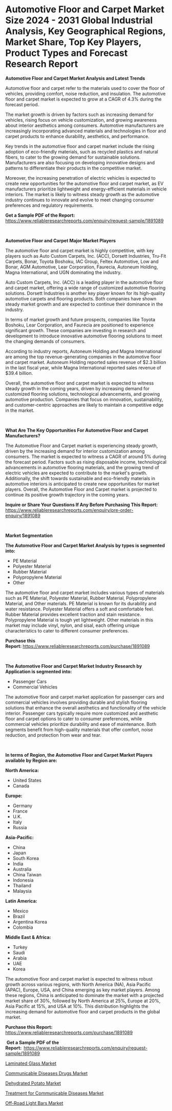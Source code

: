 <p><h1>Automotive Floor and Carpet Market Size 2024 - 2031 Global Industrial Analysis, Key Geographical Regions, Market Share, Top Key Players, Product Types and Forecast Research Report</h1></p><p><strong>Automotive Floor and Carpet Market Analysis and Latest Trends</strong></p>
<p><p>Automotive floor and carpet refer to the materials used to cover the floor of vehicles, providing comfort, noise reduction, and insulation. The automotive floor and carpet market is expected to grow at a CAGR of 4.3% during the forecast period. </p><p>The market growth is driven by factors such as increasing demand for vehicles, rising focus on vehicle customization, and growing awareness about interior aesthetics among consumers. Automotive manufacturers are increasingly incorporating advanced materials and technologies in floor and carpet products to enhance durability, aesthetics, and performance. </p><p>Key trends in the automotive floor and carpet market include the rising adoption of eco-friendly materials, such as recycled plastics and natural fibers, to cater to the growing demand for sustainable solutions. Manufacturers are also focusing on developing innovative designs and patterns to differentiate their products in the competitive market. </p><p>Moreover, the increasing penetration of electric vehicles is expected to create new opportunities for the automotive floor and carpet market, as EV manufacturers prioritize lightweight and energy-efficient materials in vehicle interiors. The market is likely to witness steady growth as the automotive industry continues to innovate and evolve to meet changing consumer preferences and regulatory requirements.</p></p>
<p><strong>Get a Sample PDF of the Report:&nbsp;</strong> <a href="https://www.reliableresearchreports.com/enquiry/request-sample/1891089">https://www.reliableresearchreports.com/enquiry/request-sample/1891089</a></p>
<p>&nbsp;</p>
<p><strong>Automotive Floor and Carpet Major Market Players</strong></p>
<p><p>The automotive floor and carpet market is highly competitive, with key players such as Auto Custom Carpets, Inc. (ACC), Dorsett Industries, Tru-Fit Carpets, Bonar, Toyota Boshoku, IAC Group, Feltex Automotive, Low and Bonar, AGM Automotive, Lear Corporation, Faurecia, Autoneum Holding, Magna International, and UGN dominating the industry.</p><p>Auto Custom Carpets, Inc. (ACC) is a leading player in the automotive floor and carpet market, offering a wide range of customized automotive flooring solutions. Dorsett Industries is another key player known for its high-quality automotive carpets and flooring products. Both companies have shown steady market growth and are expected to continue their dominance in the industry.</p><p>In terms of market growth and future prospects, companies like Toyota Boshoku, Lear Corporation, and Faurecia are positioned to experience significant growth. These companies are investing in research and development to introduce innovative automotive flooring solutions to meet the changing demands of consumers.</p><p>According to industry reports, Autoneum Holding and Magna International are among the top revenue-generating companies in the automotive floor and carpet market. Autoneum Holding reported sales revenue of $2.3 billion in the last fiscal year, while Magna International reported sales revenue of $39.4 billion.</p><p>Overall, the automotive floor and carpet market is expected to witness steady growth in the coming years, driven by increasing demand for customized flooring solutions, technological advancements, and growing automotive production. Companies that focus on innovation, sustainability, and customer-centric approaches are likely to maintain a competitive edge in the market.</p></p>
<p>&nbsp;</p>
<p><strong>What Are The Key Opportunities For Automotive Floor and Carpet Manufacturers?</strong></p>
<p><p>The Automotive Floor and Carpet market is experiencing steady growth, driven by the increasing demand for interior customization among consumers. The market is expected to witness a CAGR of around 5% during the forecast period. Factors such as rising disposable income, technological advancements in automotive flooring materials, and the growing trend of electric vehicles are expected to contribute to the market's growth. Additionally, the shift towards sustainable and eco-friendly materials in automotive interiors is anticipated to create new opportunities for market players. Overall, the Automotive Floor and Carpet market is projected to continue its positive growth trajectory in the coming years.</p></p>
<p><strong>Inquire or Share Your Questions If Any Before Purchasing This Report:</strong> <a href="https://www.reliableresearchreports.com/enquiry/pre-order-enquiry/1891089">https://www.reliableresearchreports.com/enquiry/pre-order-enquiry/1891089</a></p>
<p>&nbsp;</p>
<p><strong>Market Segmentation</strong></p>
<p><strong>The Automotive Floor and Carpet Market Analysis by types is segmented into:</strong></p>
<p><ul><li>PE Material</li><li>Polyester Material</li><li>Rubber Material</li><li>Polypropylene Material</li><li>Other</li></ul></p>
<p><p>The automotive floor and carpet market includes various types of materials such as PE Material, Polyester Material, Rubber Material, Polypropylene Material, and Other materials. PE Material is known for its durability and water resistance. Polyester Material offers a soft and comfortable feel. Rubber Material provides excellent traction and stain resistance. Polypropylene Material is tough yet lightweight. Other materials in this market may include vinyl, nylon, and sisal, each offering unique characteristics to cater to different consumer preferences.</p></p>
<p><strong>Purchase this Report:&nbsp;</strong><a href="https://www.reliableresearchreports.com/purchase/1891089">https://www.reliableresearchreports.com/purchase/1891089</a></p>
<p>&nbsp;</p>
<p><strong>The Automotive Floor and Carpet Market Industry Research by Application is segmented into:</strong></p>
<p><ul><li>Passenger Cars</li><li>Commercial Vehicles</li></ul></p>
<p><p>The automotive floor and carpet market application for passenger cars and commercial vehicles involves providing durable and stylish flooring solutions that enhance the overall aesthetics and functionality of the vehicle interior. Passenger cars typically require more customized and aesthetic floor and carpet options to cater to consumer preferences, while commercial vehicles prioritize durability and ease of maintenance. Both segments benefit from high-quality materials that offer comfort, noise reduction, and protection from wear and tear.</p></p>
<p>&nbsp;</p>
<p><strong>In terms of Region, the Automotive Floor and Carpet Market Players available by Region are:</strong></p>
<p>
    <p> <strong> North America: </strong>
        <ul>
            <li>United States</li>
            <li>Canada</li>
        </ul>
        </p> 
    <p> <strong> Europe: </strong>
        <ul>
            <li>Germany</li>
            <li>France</li>
            <li>U.K.</li>
            <li>Italy</li>
            <li>Russia</li>
        </ul>
        </p> 
    <p> <strong> Asia-Pacific: </strong>
        <ul>
            <li>China</li>
            <li>Japan</li>
            <li>South Korea</li>
            <li>India</li>
            <li>Australia</li>
            <li>China Taiwan</li>
            <li>Indonesia</li>
            <li>Thailand</li>
            <li>Malaysia</li>
        </ul>
        </p> 
    <p> <strong> Latin America: </strong>
        <ul>
            <li>Mexico</li>
            <li>Brazil</li>
            <li>Argentina Korea</li>
            <li>Colombia</li>
        </ul>
        </p> 
    <p> <strong> Middle East & Africa: </strong>
        <ul>
            <li>Turkey</li>
            <li>Saudi</li>
            <li>Arabia</li>
            <li>UAE</li>
            <li>Korea</li>
        </ul>
    </p>
    </p>
<p><p>The automotive floor and carpet market is expected to witness robust growth across various regions, with North America (NA), Asia Pacific (APAC), Europe, USA, and China emerging as key market players. Among these regions, China is anticipated to dominate the market with a projected market share of 30%, followed by North America at 25%, Europe at 20%, Asia Pacific at 15%, and USA at 10%. This distribution highlights the increasing demand for automotive floor and carpet products in the global market.</p></p>
<p><strong>Purchase this Report: </strong><a href="https://www.reliableresearchreports.com/purchase/1891089">https://www.reliableresearchreports.com/purchase/1891089</a></p>
<p>&nbsp;<strong>Get a Sample PDF of the Report:&nbsp;&nbsp;</strong><a href="https://www.reliableresearchreports.com/enquiry/request-sample/1891089">https://www.reliableresearchreports.com/enquiry/request-sample/1891089</a></p>
<p><strong></strong></p>
<p><p><a href="https://view.publitas.com/reportprime-1/laminated-glass-market-centers-on-aspects-such-as-market-growth-market-share-market-opportunity-and-projected-forecasts-spanning-from-2024-to-2031/">Laminated Glass Market</a></p><p><a href="https://natural-crush-b99.notion.site/Communicable-Diseases-Drugs-Market-Growth-Market-Trends-COVID-19-Impact-and-Forecasts-for-period--29002fac596e49d785706e996e77872d">Communicable Diseases Drugs Market</a></p><p><a href="https://view.publitas.com/reportprime-1/global-dehydrated-potato-market-by-types-applications-and-major-players-with-regional-growth-rate-analysis-and-development-situation-from-2024-to-2031/">Dehydrated Potato Market</a></p><p><a href="https://simplistic-meeting-7ee.notion.site/Treatment-for-Communicable-Diseases-Market-Size-Focuses-on-Market-Dynamics-In-Depth-Analysis-and-Fu-4067b39ec31844fba3415f2d42262460">Treatment for Communicable Diseases Market</a></p><p><a href="https://github.com/julyju69/Market-Research-Report-List-2/blob/main/off-road-light-bars-market.md">Off-Road Light Bars Market</a></p></p>